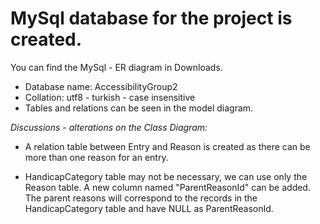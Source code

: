 # MySql database for the project is created. #

You can find the MySql - ER diagram in Downloads.

  * Database name: AccessibilityGroup2
  * Collation: utf8 - turkish - case insensitive
  * Tables and relations can be seen in the model diagram.


_Discussions - alterations on the Class Diagram:_
  * A relation table between Entry and Reason is created as there can be more than one reason for an entry.

  * HandicapCategory table may not be necessary, we can use only the Reason table. A new column named "ParentReasonId" can be added. The parent reasons will correspond to the records in the HandicapCategory table and have NULL as ParentReasonId.